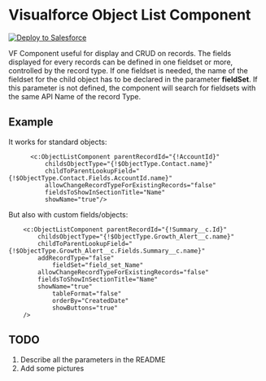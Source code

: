 # Visualforce Object List Component

<a target="_blank" href="https://githubsfdeploy.herokuapp.com?owner=fracarma&repo=visualforce-object-list-component">
  <img alt="Deploy to Salesforce" src="https://raw.githubusercontent.com/afawcett/githubsfdeploy/master/src/main/webapp/resources/img/deploy.png">
</a>

VF Component useful for display and CRUD on records. The fields displayed for every records can be defined in one fieldset or more,
controlled by the record type. If one fieldset is needed, the name of the fieldset for the child object has to be declared in the parameter
__fieldSet__. If this parameter is not defined, the component will search for fieldsets with the same API Name of the record Type.

## Example

It works for standard objects:

```
	  <c:ObjectListComponent parentRecordId="{!AccountId}" 
		  childsObjectType="{!$ObjectType.Contact.name}" 
		  childToParentLookupField="{!$ObjectType.Contact.Fields.AccountId.name}"
		  allowChangeRecordTypeForExistingRecords="false"
		  fieldsToShowInSectionTitle="Name"
		  showName="true"/>
```

But also with custom fields/objects:

```
	<c:ObjectListComponent parentRecordId="{!Summary__c.Id}" 
		childsObjectType="{!$ObjectType.Growth_Alert__c.name}" 
		childToParentLookupField="{!$ObjectType.Growth_Alert__c.Fields.Summary__c.name}"
		addRecordType="false"
    		fieldSet="field_set_Name"
		allowChangeRecordTypeForExistingRecords="false"
		fieldsToShowInSectionTitle="Name"
		showName="true"
    		tableFormat="false"
    		orderBy="CreatedDate"
    		showButtons="true"
	/>
```

## TODO

1. Describe all the parameters in the README
1. Add some pictures
